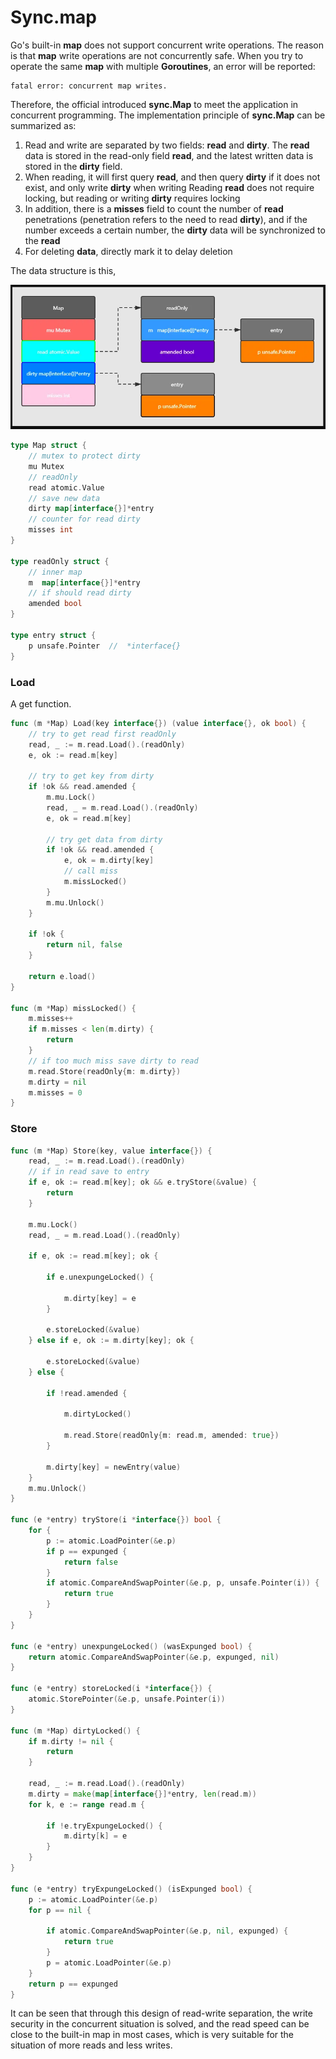 

# Sync.map



Go's built-in **map** does not support concurrent write operations. The reason is that **map** write operations are not concurrently safe. When you try to operate the same **map** with multiple **Goroutines**, an error will be reported: 

```
fatal error: concurrent map writes.
```

Therefore, the official introduced **sync.Map** to meet the application in concurrent programming.
The implementation principle of **sync.Map** can be summarized as:

1. Read and write are separated by two fields: **read** and **dirty**. The **read** data is stored in the read-only field **read**, and the latest written data is stored in the **dirty** field.
2. When reading, it will first query **read**, and then query **dirty** if it does not exist, and only write **dirty** when writing
   Reading **read** does not require locking, but reading or writing **dirty** requires locking
3. In addition, there is a **misses** field to count the number of **read** penetrations (penetration refers to the need to read **dirty**), and if the number exceeds a certain number, the **dirty** data will be synchronized to the **read**
4. For deleting **data**, directly mark it to delay deletion

The data structure is this,

![sync-map](..\pictures\sync-map.png)



```go
type Map struct {
    // mutex to protect dirty
    mu Mutex
    // readOnly
    read atomic.Value
    // save new data
    dirty map[interface{}]*entry
    // counter for read dirty
    misses int
}

type readOnly struct {
    // inner map
    m  map[interface{}]*entry
    // if should read dirty
    amended bool
}

type entry struct {
    p unsafe.Pointer  //  *interface{}
}
```



### Load

A get function.



```go
func (m *Map) Load(key interface{}) (value interface{}, ok bool) {
    // try to get read first readOnly
    read, _ := m.read.Load().(readOnly)
    e, ok := read.m[key]

    // try to get key from dirty
    if !ok && read.amended {
        m.mu.Lock()
        read, _ = m.read.Load().(readOnly)
        e, ok = read.m[key]

        // try get data from dirty
        if !ok && read.amended {
            e, ok = m.dirty[key]
            // call miss 
            m.missLocked()
        }
        m.mu.Unlock()
    }

    if !ok {
        return nil, false
    }

    return e.load()
}

func (m *Map) missLocked() {
    m.misses++
    if m.misses < len(m.dirty) {
        return
    }
    // if too much miss save dirty to read
    m.read.Store(readOnly{m: m.dirty})
    m.dirty = nil
    m.misses = 0
}
```



### Store

```go
func (m *Map) Store(key, value interface{}) {
    read, _ := m.read.Load().(readOnly)
    // if in read save to entry
    if e, ok := read.m[key]; ok && e.tryStore(&value) {
        return
    }

    m.mu.Lock()
    read, _ = m.read.Load().(readOnly)

    if e, ok := read.m[key]; ok {

        if e.unexpungeLocked() {

            m.dirty[key] = e
        }

        e.storeLocked(&value)
    } else if e, ok := m.dirty[key]; ok {

        e.storeLocked(&value)
    } else {

        if !read.amended {

            m.dirtyLocked()

            m.read.Store(readOnly{m: read.m, amended: true})
        }

        m.dirty[key] = newEntry(value)
    }
    m.mu.Unlock()
}

func (e *entry) tryStore(i *interface{}) bool {
    for {
        p := atomic.LoadPointer(&e.p)
        if p == expunged {
            return false
        }
        if atomic.CompareAndSwapPointer(&e.p, p, unsafe.Pointer(i)) {
            return true
        }
    }
}

func (e *entry) unexpungeLocked() (wasExpunged bool) {
    return atomic.CompareAndSwapPointer(&e.p, expunged, nil)
}

func (e *entry) storeLocked(i *interface{}) {
    atomic.StorePointer(&e.p, unsafe.Pointer(i))
}

func (m *Map) dirtyLocked() {
    if m.dirty != nil {
        return
    }

    read, _ := m.read.Load().(readOnly)
    m.dirty = make(map[interface{}]*entry, len(read.m))
    for k, e := range read.m {

        if !e.tryExpungeLocked() {
            m.dirty[k] = e
        }
    }
}

func (e *entry) tryExpungeLocked() (isExpunged bool) {
    p := atomic.LoadPointer(&e.p)
    for p == nil {

        if atomic.CompareAndSwapPointer(&e.p, nil, expunged) {
            return true
        }
        p = atomic.LoadPointer(&e.p)
    }
    return p == expunged
}
```



It can be seen that through this design of read-write separation, the write security in the concurrent situation is solved, and the read speed can be close to the built-in map in most cases, which is very suitable for the situation of more reads and less writes.
